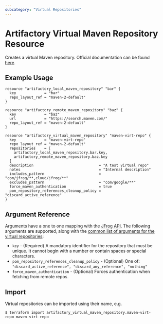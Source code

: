 ```yaml
---
subcategory: "Virtual Repositories"
---
```

# Artifactory Virtual Maven Repository Resource

Creates a virtual Maven repository.
Official documentation can be found [here](https://www.jfrog.com/confluence/display/JFROG/Maven+Repository).

## Example Usage

```hcl
resource "artifactory_local_maven_repository" "bar" {
  key             = "bar"
  repo_layout_ref = "maven-2-default"
}

resource "artifactory_remote_maven_repository" "baz" {
  key             = "baz"
  url             = "https://search.maven.com/"
  repo_layout_ref = "maven-2-default"
}

resource "artifactory_virtual_maven_repository" "maven-virt-repo" {
  key             = "maven-virt-repo"
  repo_layout_ref = "maven-2-default"
  repositories    = [
    artifactory_local_maven_repository.bar.key,
    artifactory_remote_maven_repository.baz.key
  ]
  description                              = "A test virtual repo"
  notes                                    = "Internal description"
  includes_pattern                         = "com/jfrog/**,cloud/jfrog/**"
  excludes_pattern                         = "com/google/**"
  force_maven_authentication               = true
  pom_repository_references_cleanup_policy = "discard_active_reference"
}
```

## Argument Reference

Arguments have a one to one mapping with the [JFrog API](https://www.jfrog.com/confluence/display/RTF/Repository+Configuration+JSON).
The following arguments are supported, along with the [common list of arguments for the virtual repositories](virtual.md):

* `key` - (Required) A mandatory identifier for the repository that must be unique. It cannot begin with a number or
  contain spaces or special characters.
* `pom_repository_references_cleanup_policy` - (Optional) One of: `"discard_active_reference", "discard_any_reference", "nothing"`
* `force_maven_authentication` - (Optional) Forces authentication when fetching from remote repos.

## Import

Virtual repositories can be imported using their name, e.g.

```
$ terraform import artifactory_virtual_maven_repository.maven-virt-repo maven-virt-repo
```
